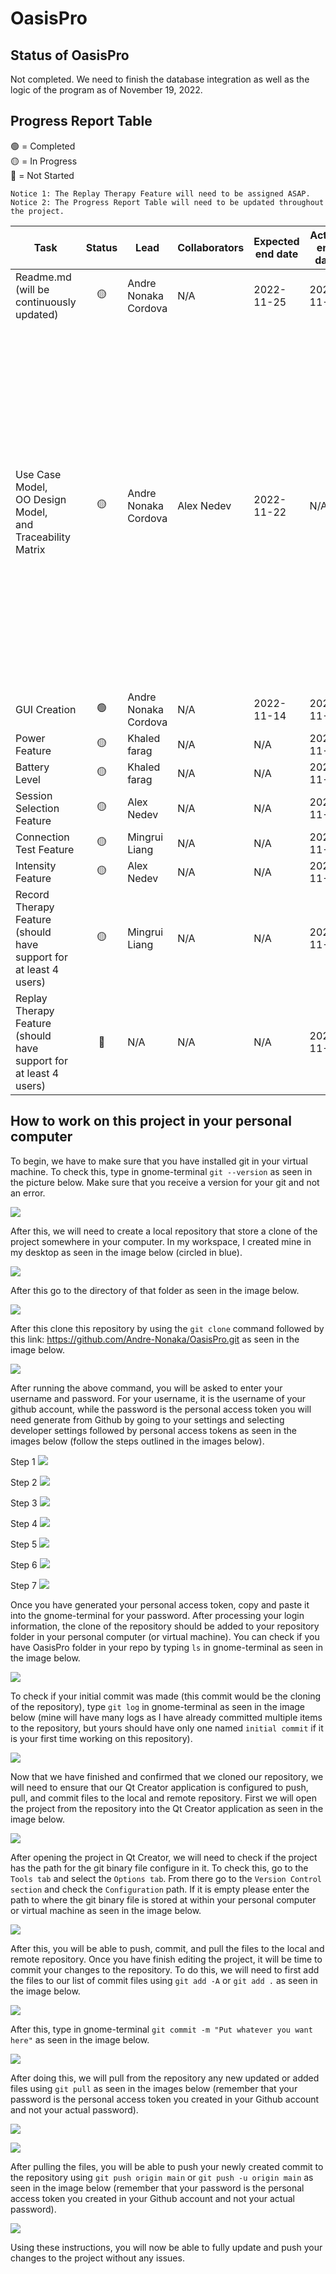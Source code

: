 # OasisPro

## Status of OasisPro

Not completed. We need to finish the database integration as well as the logic of the program as of November 19, 2022.

## Progress Report Table

&#128994; = Completed<br>
&#128993; = In Progress<br>
&#128308; = Not Started

```
Notice 1: The Replay Therapy Feature will need to be assigned ASAP.
Notice 2: The Progress Report Table will need to be updated throughout the project. 
```

| Task             | Status          | Lead                  | Collaborators | Expected end date | Actual end date | Time spent | Notes |
| ---------------- | :-------------: | --------------------- | ------------- | ----------------- | --------------- | ---------- | ----- |
| Readme.md (will be continuously updated)       | 	 &#128993;     | Andre Nonaka Cordova  | N/A           | 2022-11-25        | 2022-11-25      | N/A        | N/A   |
| <br><br><br><br>Use Case Model,<br>OO Design Model,<br> and Traceability Matrix<br><br><br><br> |  &#128993;  | Andre Nonaka Cordova  | Alex Nedev | 2022-11-22 | N/A | N/A | Completed a Preliminary draft of the Use Cases.<br>However, we will most likely change certain cases as we move along in the project.<br> Alex N provided some feedback on Use Cases.<br>Will work back and forth with lead until we believe we’re done. |
| GUI Creation     |   &#128994;     | Andre Nonaka Cordova  | N/A  | 2022-11-14 | 2022-11-19      | N/A | N/A |
| Power Feature    |   &#128993;     | Khaled farag          | N/A  | N/A | 2022-11-18      | N/A | N/A |
| Battery Level    |   &#128993;     | Khaled farag          | N/A  | N/A | 2022-11-18      | N/A | N/A |
| Session Selection Feature |   &#128993;  | Alex Nedev   | N/A  | N/A | 2022-11-18      | N/A | N/A |
| Connection Test Feature |   &#128993;  | Mingrui Liang  | N/A  | N/A | 2022-11-18      | N/A | N/A |
| Intensity Feature  |   &#128993;   | Alex Nedev  | N/A   | N/A | 2022-11-18      | N/A | N/A |
| Record Therapy Feature (should have support for at least 4 users) |   &#128993;  | Mingrui Liang  | N/A  | N/A | 2022-11-19      | N/A | N/A |
| Replay Therapy Feature (should have support for at least 4 users) |   &#128308;  | N/A  | N/A | N/A               | 2022-11-19      | N/A        | N/A   |

## How to work on this project in your personal computer

To begin, we have to make sure that you have installed git in your virtual machine. To check this, type in gnome-terminal `git --version` as seen in the picture below. Make sure that you receive a version for your git and not an error. 

![](image/Image1.PNG)

After this, we will need to create a local repository that store a clone of the project somewhere in your computer. In my workspace, I created mine in my desktop as seen in the image below (circled in blue). 

![](image/Image2.PNG)

After this go to the directory of that folder as seen in the image below. 

![](image/Image3.PNG)

After this clone this repository by using the `git clone` command followed by this link: https://github.com/Andre-Nonaka/OasisPro.git as seen in the image below. 

![](image/Image4.PNG)

After running the above command, you will be asked to enter your username and password. For your username, it is the username of your github account, while the password is the personal access token you will need generate from Github by going to your settings and selecting developer settings followed by personal access tokens as seen in the images below (follow the steps outlined in the images below).

Step 1
![](image/Image5.PNG)

Step 2
![](image/Image6.PNG)

Step 3
![](image/Image7.PNG)

Step 4
![](image/Image8.PNG)

Step 5
![](image/Image9.PNG)

Step 6
![](image/Image10.PNG)

Step 7
![](image/Image11.PNG)

Once you have generated your personal access token, copy and paste it into the gnome-terminal for your password. After processing your login information, the clone of the repository should be added to your repository folder in your personal computer (or virtual machine). You can check if you have OasisPro folder in your repo by typing `ls` in gnome-terminal as seen in the image below. 

![](image/Image12.PNG)

To check if your initial commit was made (this commit would be the cloning of the repository), type `git log` in gnome-terminal as seen in the image below (mine will have many logs as I have already committed multiple items to the repository, but yours should have only one named `initial commit` if it is your first time working on this repository). 

![](image/Image13.PNG)

Now that we have finished and confirmed that we cloned our repository, we will need to ensure that our Qt Creator application is configured to push, pull, and commit files to the local and remote repository. First we will open the project from the repository into the Qt Creator application as seen in the image below.

![](image/Image14.PNG)

After opening the project in Qt Creator, we will need to check if the project has the path for the git binary file configure in it. To check this, go to the `Tools tab` and select the `Options tab`. From there go to the `Version Control section` and check the `Configuration` path. If it is empty please enter the path to where the git binary file is stored at within your personal computer or virtual machine as seen in the image below. 

![](image/Image15.PNG)

After this, you will be able to push, commit, and pull the files to the local and remote repository. Once you have finish editing the project, it will be time to commit your changes to the repository. To do this, we will need to first add the files to our list of commit files using `git add -A` or `git add .` as seen in the image below.

![](image/Image20.PNG)

After this, type in gnome-terminal `git commit -m "Put whatever you want here"` as seen in the image below. 

![](image/Image16.PNG)

After doing this, we will pull from the repository any new updated or added files using `git pull` as seen in the images below (remember that your password is the personal access token you created in your Github account and not your actual password).

![](image/Image17.PNG)

![](image/Image18.PNG)

After pulling the files, you will be able to push your newly created commit to the repository using `git push origin main` or `git push -u origin main` as seen in the image below (remember that your password is the personal access token you created in your Github account and not your actual password).

![](image/Image19.PNG)

Using these instructions, you will now be able to fully update and push your changes to the project without any issues. 

